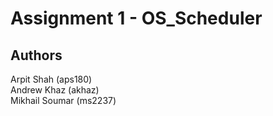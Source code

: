 # Assignment 1 - OS_Scheduler

## Authors
Arpit Shah (aps180)  
Andrew Khaz (akhaz)  
Mikhail Soumar (ms2237)  